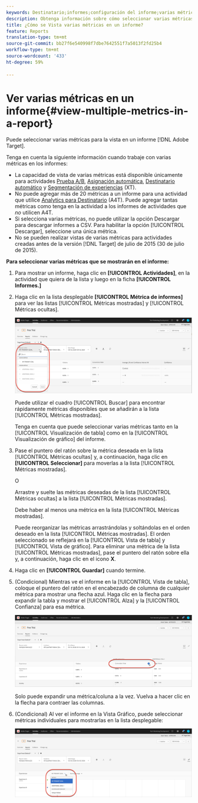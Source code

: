 ```yaml
---
keywords: Destinatario;informes;configuración del informe;varias métricas;métricas;métricas mostradas;métricas ocultas
description: Obtenga información sobre cómo seleccionar varias métricas para la vista en un informe mediante Adobe Target.
title: ¿Cómo se Vista varias métricas en un informe?
feature: Reports
translation-type: tm+mt
source-git-commit: bb27f6e540998f7dbe7642551f7a5013f2fd25b4
workflow-type: tm+mt
source-wordcount: '433'
ht-degree: 59%

---
```



# Ver varias métricas en un informe{#view-multiple-metrics-in-a-report}

Puede seleccionar varias métricas para la vista en un informe [!DNL Adobe Target].

Tenga en cuenta la siguiente información cuando trabaje con varias métricas en los informes:

* La capacidad de vista de varias métricas está disponible únicamente para actividades [Prueba A/B](/help/c-activities/t-test-ab/test-ab.md), [Asignación automática](/help/c-activities/automated-traffic-allocation/automated-traffic-allocation.md), [Destinatario automático](/help/c-activities/auto-target/auto-target-to-optimize.md) y [Segmentación de experiencias](/help/c-activities/t-experience-target/experience-target.md) (XT).
* No puede agregar más de 20 métricas a un informe para una actividad que utilice [Analytics para Destinatario](/help/c-integrating-target-with-mac/a4t/a4t.md) (A4T). Puede agregar tantas métricas como tenga en la actividad a los informes de actividades que *no* utilicen A4T.
* Si selecciona varias métricas, no puede utilizar la opción [](/help/c-reports/downloading-data-in-csv-file.md)Descargar para descargar informes a CSV. Para habilitar la opción [!UICONTROL Descargar], seleccione una única métrica.
* No se pueden realizar vistas de varias métricas para actividades creadas antes de la versión [!DNL Target] de julio de 2015 (30 de julio de 2015).

**Para seleccionar varias métricas que se mostrarán en el informe:**

1. Para mostrar un informe, haga clic en **[!UICONTROL Actividades]**, en la actividad que quiera de la lista y luego en la ficha **[!UICONTROL Informes.]**
1. Haga clic en la lista desplegable **[!UICONTROL Métrica de informes]** para ver las listas [!UICONTROL Métricas mostradas] y [!UICONTROL Métricas ocultas].

   ![](assets/multiple_metrics.png)

   Puede utilizar el cuadro [!UICONTROL Buscar] para encontrar rápidamente métricas disponibles que se añadirán a la lista [!UICONTROL Métricas mostradas].

   Tenga en cuenta que puede seleccionar varias métricas tanto en la [!UICONTROL Visualización de tabla] como en la [!UICONTROL Visualización de gráfico] del informe.

1. Pase el puntero del ratón sobre la métrica deseada en la lista [!UICONTROL Métricas ocultas] y, a continuación, haga clic en **[!UICONTROL Seleccionar]** para moverlas a la lista [!UICONTROL Métricas mostradas].

   O

   Arrastre y suelte las métricas deseadas de la lista [!UICONTROL Métricas ocultas] a la lista [!UICONTROL Métricas mostradas].

   Debe haber al menos una métrica en la lista [!UICONTROL Métricas mostradas].

   Puede reorganizar las métricas arrastrándolas y soltándolas en el orden deseado en la lista [!UICONTROL Métricas mostradas]. El orden seleccionado se reflejará en la [!UICONTROL Vista de tabla] y [!UICONTROL Vista de gráfico]. Para eliminar una métrica de la lista [!UICONTROL Métricas mostradas], pase el puntero del ratón sobre ella y, a continuación, haga clic en el icono **X**.

1. Haga clic en **[!UICONTROL Guardar]** cuando termine.
1. (Condicional) Mientras ve el informe en la [!UICONTROL Vista de tabla], coloque el puntero del ratón en el encabezado de columna de cualquier métrica para mostrar una flecha azul. Haga clic en la flecha para expandir la tabla y mostrar el [!UICONTROL Alza] y la [!UICONTROL Confianza] para esa métrica.

   ![](assets/multiple_metrics_table.png)

   Solo puede expandir una métrica/coluna a la vez. Vuelva a hacer clic en la flecha para contraer las columnas.

1. (Condicional) Al ver el informe en la Vista Gráfico, puede seleccionar métricas individuales para mostrarlas en la lista desplegable:

   ![](assets/multiple_metrics_graph.png)

